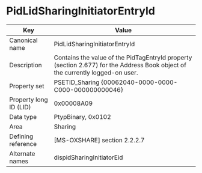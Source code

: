 # PidLidSharingInitiatorEntryId

| Key | Value |
|---|---|
| Canonical name | PidLidSharingInitiatorEntryId |
| Description | Contains the value of the PidTagEntryId property (section 2.677) for the Address Book object of the currently logged-on user. |
| Property set | PSETID_Sharing {00062040-0000-0000-C000-000000000046} |
| Property long ID (LID) | 0x00008A09 |
| Data type | PtypBinary, 0x0102 |
| Area | Sharing |
| Defining reference | [MS-OXSHARE] section 2.2.2.7 |
| Alternate names | dispidSharingInitiatorEid |
